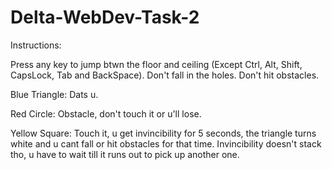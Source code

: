 # Delta-WebDev-Task-2
Instructions: 

Press any key to jump btwn the floor and ceiling (Except Ctrl, Alt, Shift, CapsLock, Tab and BackSpace). 
Don't fall in the holes.
Don't hit obstacles.


Blue Triangle: Dats u.

Red Circle: Obstacle, don't touch it or u'll lose.

Yellow Square: Touch it, u get invincibility for 5 seconds, the triangle turns white and u cant fall or hit obstacles for that time. Invincibility doesn't stack tho, u have to wait till it runs out to pick up another one.
